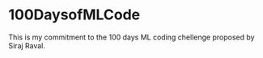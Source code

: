 # 100DaysofMLCode
This is my commitment to the 100 days ML coding chellenge proposed by Siraj Raval. 
